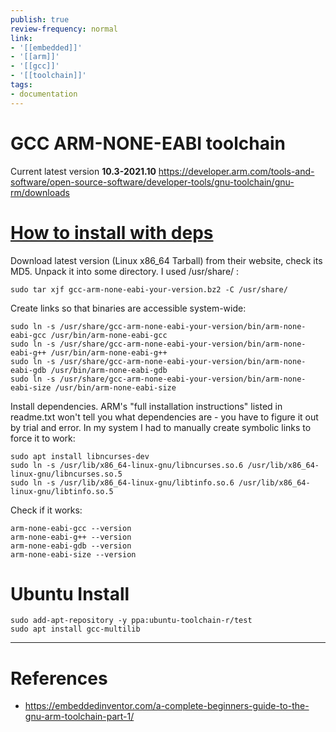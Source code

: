```yaml
---
publish: true
review-frequency: normal
link:
- '[[embedded]]'
- '[[arm]]'
- '[[gcc]]'
- '[[toolchain]]'
tags:
- documentation
---
```

# GCC ARM-NONE-EABI toolchain

Current latest version **10.3-2021.10** https://developer.arm.com/tools-and-software/open-source-software/developer-tools/gnu-toolchain/gnu-rm/downloads

# [How to install with deps](https://askubuntu.com/questions/1243252/how-to-install-arm-none-eabi-gdb-on-ubuntu-20-04-lts-focal-fossa)

Download latest version (Linux x86_64 Tarball) from their website, check its MD5. Unpack it into some directory. I used /usr/share/ :

`sudo tar xjf gcc-arm-none-eabi-your-version.bz2 -C /usr/share/`

Create links so that binaries are accessible system-wide:
```
sudo ln -s /usr/share/gcc-arm-none-eabi-your-version/bin/arm-none-eabi-gcc /usr/bin/arm-none-eabi-gcc 
sudo ln -s /usr/share/gcc-arm-none-eabi-your-version/bin/arm-none-eabi-g++ /usr/bin/arm-none-eabi-g++
sudo ln -s /usr/share/gcc-arm-none-eabi-your-version/bin/arm-none-eabi-gdb /usr/bin/arm-none-eabi-gdb
sudo ln -s /usr/share/gcc-arm-none-eabi-your-version/bin/arm-none-eabi-size /usr/bin/arm-none-eabi-size
```

Install dependencies. ARM's "full installation instructions" listed in readme.txt won't tell you what dependencies are - you have to figure it out by trial and error. In my system I had to manually create symbolic links to force it to work:

```
sudo apt install libncurses-dev
sudo ln -s /usr/lib/x86_64-linux-gnu/libncurses.so.6 /usr/lib/x86_64-linux-gnu/libncurses.so.5
sudo ln -s /usr/lib/x86_64-linux-gnu/libtinfo.so.6 /usr/lib/x86_64-linux-gnu/libtinfo.so.5
```

Check if it works:
```
arm-none-eabi-gcc --version
arm-none-eabi-g++ --version
arm-none-eabi-gdb --version
arm-none-eabi-size --version
```

# Ubuntu Install
```
sudo add-apt-repository -y ppa:ubuntu-toolchain-r/test
sudo apt install gcc-multilib
```

---
# References
- https://embeddedinventor.com/a-complete-beginners-guide-to-the-gnu-arm-toolchain-part-1/